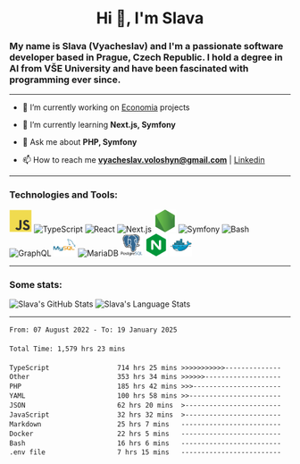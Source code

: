 <h1 align="center">Hi 👋, I'm Slava</h1>
<h3 align="left">My name is Slava (Vyacheslav) and I'm a passionate software developer based in Prague, Czech Republic. I hold a degree in AI from VŠE University and have been fascinated with programming ever since. </h3>

---

- 🔭 I’m currently working on <a href="https://www.economia.cz/">Economia</a> projects

- 🌱 I’m currently learning **Next.js, Symfony**

- 💬 Ask me about **PHP, Symfony**

- 📫 How to reach me **vyacheslav.voloshyn@gmail.com** | <a href="https://www.linkedin.com/in/vyacheslav-voloshyn-74ab3b194/"> Linkedin </a>

---

<h3 align="left">Technologies and Tools:</h3>
<p align="left"> 
  <img src="https://raw.githubusercontent.com/devicons/devicon/master/icons/javascript/javascript-original.svg" alt="JavaScript" width="40" height="40"/> 
  <img src="https://cdn.worldvectorlogo.com/logos/typescript.svg" alt="TypeScript" width="40" height="40"/> 
  <img src="https://cdn.worldvectorlogo.com/logos/react-2.svg" alt="React" width="40" height="40"/> 
  <img src="https://cdn.worldvectorlogo.com/logos/nextjs-2.svg" alt="Next.js" width="40" height="40"/> 
  <img src="https://raw.githubusercontent.com/devicons/devicon/master/icons/nodejs/nodejs-original.svg" alt="Node.js" width="40" height="40"/> 
  <img src="https://symfony.com/logos/symfony_black_03.svg" alt="Symfony" width="40" height="40"/> 
  <img src="https://www.vectorlogo.zone/logos/gnu_bash/gnu_bash-icon.svg" alt="Bash" width="40" height="40"/> 
  <img src="https://www.vectorlogo.zone/logos/graphql/graphql-icon.svg" alt="GraphQL" width="40" height="40"/> 
  <img src="https://raw.githubusercontent.com/devicons/devicon/master/icons/mysql/mysql-original-wordmark.svg" alt="MySQL" width="40" height="40"/> 
  <img src="https://www.vectorlogo.zone/logos/mariadb/mariadb-icon.svg" alt="MariaDB" width="40" height="40"/> 
  <img src="https://raw.githubusercontent.com/devicons/devicon/master/icons/postgresql/postgresql-original-wordmark.svg" alt="PostgreSQL" width="40" height="40"/> 
  <img src="https://raw.githubusercontent.com/devicons/devicon/master/icons/nginx/nginx-original.svg" alt="NGINX" width="40" height="40"/>
  <img src="https://raw.githubusercontent.com/devicons/devicon/master/icons/docker/docker-original.svg" alt="Docker" width="40" height="40"/>
</p>

---

<h3 align="left">Some stats:</h3>
<p align="left">
  <img src="https://github-readme-stats.vercel.app/api?username=vyacheslav-voloshyn&show_icons=true&count_private=true&theme=radical" alt="Slava's GitHub Stats" width="500"/>
  <img src="https://github-readme-stats.vercel.app/api/top-langs/?username=vyacheslav-voloshyn&layout=compact&theme=radical" alt="Slava's Language Stats" width="380"/>
</p>

---

<!--START_SECTION:waka-->

```txt
From: 07 August 2022 - To: 19 January 2025

Total Time: 1,579 hrs 23 mins

TypeScript                 714 hrs 25 mins >>>>>>>>>>>--------------   45.23 %
Other                      353 hrs 34 mins >>>>>>-------------------   22.39 %
PHP                        185 hrs 42 mins >>>----------------------   11.76 %
YAML                       100 hrs 58 mins >>-----------------------   06.39 %
JSON                       62 hrs 20 mins  >------------------------   03.95 %
JavaScript                 32 hrs 32 mins  >------------------------   02.06 %
Markdown                   25 hrs 7 mins   -------------------------   01.59 %
Docker                     22 hrs 5 mins   -------------------------   01.40 %
Bash                       16 hrs 6 mins   -------------------------   01.02 %
.env file                  7 hrs 15 mins   -------------------------   00.46 %
```

<!--END_SECTION:waka-->

